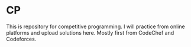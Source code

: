 # CP
This is repository for competitive programming. I will practice from online platforms and upload solutions here. Mostly first from CodeChef and Codeforces.
